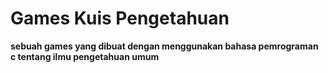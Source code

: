 # Games Kuis Pengetahuan
**sebuah games yang dibuat dengan menggunakan bahasa pemrograman c tentang ilmu pengetahuan umum**
